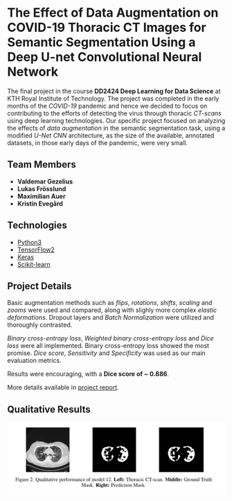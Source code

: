 # The Effect of Data Augmentation on COVID-19 Thoracic CT Images for Semantic Segmentation Using a Deep U-net Convolutional Neural Network

The final project in the course **DD2424 Deep Learning for Data Science** at KTH Royal Institute of Technology. The project was completed in the early months of the _COVID-19_ pandemic and hence we decided to focus on contributing to the efforts of detecting the virus through thoracic _CT-scans_ using deep learning technologies. Our specific project focused on analyzing the effects of _data augmentation_ in the semantic segmentation task, using a modified _U-Net CNN_ architecture, as the size of the available, annotated datasets, in those early days of the pandemic, were very small.

## Team Members

<ul>
    <li>
        <strong>Valdemar Gezelius</strong>
    </li>
    <li>
        <strong>Lukas Frösslund</strong>
    </li>
    <li>
        <strong>Maximilian Auer</strong>
    </li>
    <li>
        <strong>Kristin Evegård</strong>
    </li>  
</ul>

## Technologies

-   [Python3](https://www.python.org/)
-   [TensorFlow2](https://www.tensorflow.org/)
-   [Keras](https://keras.io/)
-   [Scikit-learn](https://sklearn.org/)

## Project Details

Basic augmentation methods such as _flips_, _rotations_, _shifts_, _scaling_ and _zooms_ were used and compared, along with slighly more complex _elastic deformations_. Dropout layers and _Batch Normalization_ were utilized and thoroughly contrasted.

_Binary cross-entropy loss_, _Weighted binary cross-entropy loss_ and _Dice loss_ were all implemented. Binary cross-entropy loss showed the most promise. _Dice score_, _Sensitivity_ and _Specificity_ was used as our main evaluation metrics.

Results were encouraging, with a **Dice score of ~ 0.886**.

More details available in <a href="https://github.com/vgez/U-Net-CNN-COVID-19-Detection-on-Thoracic-CT-Scans/blob/main/Project_Report.pdf">project report</a>.

## Qualitative Results

![qual_comparison](https://github.com/vgez/U-Net-CNN-COVID-19-Detection-on-Thoracic-CT-Scans/blob/main/images/qual_comparison.png?raw=true)
